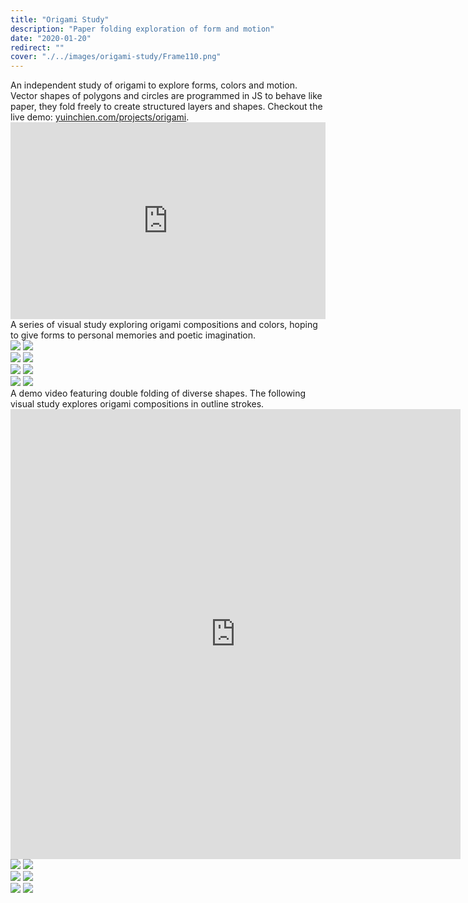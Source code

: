 ```yaml
---
title: "Origami Study"
description: "Paper folding exploration of form and motion"
date: "2020-01-20"
redirect: ""
cover: "./../images/origami-study/Frame110.png"
---
```


<div class="text">An independent study of origami to explore forms, colors and motion. Vector shapes of polygons and circles are programmed in JS to behave like paper, they fold freely to create structured layers and shapes. Checkout the live demo: <a href="https://yuinchien.com/projects/origami/" target="_blank">yuinchien.com/projects/origami</a>.</div>

<div class="video"><div style="padding:62.5% 0 0 0;position:relative;"><iframe src="https://player.vimeo.com/video/386428951?autoplay=1&loop=1&title=0&byline=0&portrait=0" style="position:absolute;top:0;left:0;width:100%;height:100%;" frameborder="0" allow="autoplay; fullscreen" allowfullscreen></iframe></div><script src="https://player.vimeo.com/api/player.js"></script></div>

<div class="text">A series of visual study exploring origami compositions and colors, hoping to give forms to personal memories and poetic imagination.</div>

<div class="row two">
  <img src="./../images/origami-study/Frame44.png" />
  <img src="./../images/origami-study/Frame52.png" />
</div>
<div class="row two">
  <img src="./../images/origami-study/Frame55.png" />
  <img src="./../images/origami-study/Frame100.png" />
</div>

<div class="row two">
  <img src="./../images/origami-study/Frame6.png" />
  <img src="./../images/origami-study/Frame22.png" />
</div>

<div class="row two">
  <img src="./../images/origami-study/Frame25.png" />
  <img src="./../images/origami-study/Frame23.png" />
</div>

<div class="text">A demo video featuring double folding of diverse shapes. The following visual study explores origami compositions in outline strokes.</div>

<div class="video fixed-size"><iframe src="https://player.vimeo.com/video/386356715?title=0&byline=0&portrait=0" width="720" height="720" frameborder="0" allow="autoplay; fullscreen" allowfullscreen></iframe></div>

<div class="row two">
  <img src="./../images/origami-study/origami.jpg" />
  <img src="./../images/origami-study/Frame41.jpg" />
</div>

<div class="row two">
  <img src="./../images/origami-study/Frame39.jpg" />
  <img src="./../images/origami-study/Frame42.jpg" />
</div>

<div class="row two">
  <img src="./../images/origami-study/origami_00.png" />
  <img src="./../images/origami-study/origami_06.png" />
</div>
